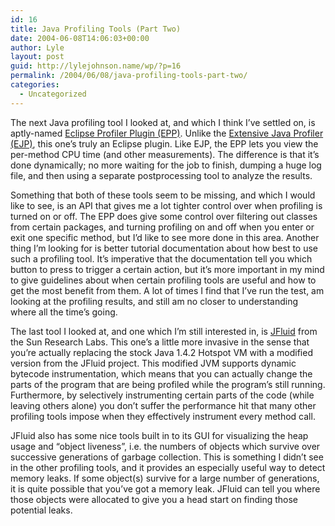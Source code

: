 ```yaml
---
id: 16
title: Java Profiling Tools (Part Two)
date: 2004-06-08T14:06:03+00:00
author: Lyle
layout: post
guid: http://lylejohnson.name/wp/?p=16
permalink: /2004/06/08/java-profiling-tools-part-two/
categories:
  - Uncategorized
---
```

The next Java profiling tool I looked at, and which I think I&#8217;ve settled on, is aptly-named [Eclipse Profiler Plugin (EPP)](http://eclipsecolorer.sourceforge.net/index_profiler.html). Unlike the [Extensive Java Profiler (EJP)](http://ejp.sourceforge.net), this one&#8217;s truly an Eclipse plugin. Like EJP, the EPP lets you view the per-method CPU time (and other measurements). The difference is that it&#8217;s done dynamically; no more waiting for the job to finish, dumping a huge log file, and then using a separate postprocessing tool to analyze the results.

Something that both of these tools seem to be missing, and which I would like to see, is an API that gives me a lot tighter control over when profiling is turned on or off. The EPP does give some control over filtering out classes from certain packages, and turning profiling on and off when you enter or exit one specific method, but I&#8217;d like to see more done in this area. Another thing I&#8217;m looking for is better tutorial documentation about how best to use such a profiling tool. It&#8217;s imperative that the documentation tell you which button to press to trigger a certain action, but it&#8217;s more important in my mind to give guidelines about when certain profiling tools are useful and how to get the most benefit from them. A lot of times I find that I&#8217;ve run the test, am looking at the profiling results, and still am no closer to understanding where all the time&#8217;s going.

The last tool I looked at, and one which I&#8217;m still interested in, is [JFluid](http://research.sun.com/projects/jfluid) from the Sun Research Labs. This one&#8217;s a little more invasive in the sense that you&#8217;re actually replacing the stock Java 1.4.2 Hotspot VM with a modified version from the JFluid project. This modified JVM supports dynamic bytecode instrumentation, which means that you can actually change the parts of the program that are being profiled while the program&#8217;s still running. Furthermore, by selectively instrumenting certain parts of the code (while leaving others alone) you don&#8217;t suffer the performance hit that many other profiling tools impose when they effectively instrument every method call.

JFluid also has some nice tools built in to its GUI for visualizing the heap usage and &#8220;object liveness&#8221;, i.e. the numbers of objects which survive over successive generations of garbage collection. This is something I didn&#8217;t see in the other profiling tools, and it provides an especially useful way to detect memory leaks. If some object(s) survive for a large number of generations, it is quite possible that you&#8217;ve got a memory leak. JFluid can tell you where those objects were allocated to give you a head start on finding those potential leaks.
